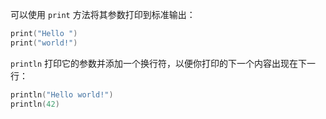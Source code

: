 可以使用 `print` 方法将其参数打印到标准输出：

```kotlin
print("Hello ")
print("world!")
```

`println` 打印它的参数并添加一个换行符，以便你打印的下一个内容出现在下一行：

```kotlin
println("Hello world!")
println(42)
```

